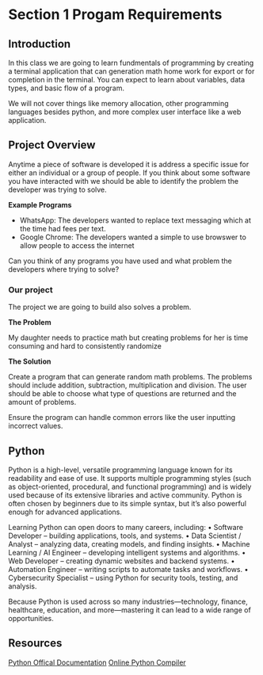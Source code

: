 # Section 1 Progam Requirements

## Introduction

In this class we are going to learn fundmentals of programming by creating a terminal application that can generation math home work for export or for completion in the terminal. You can expect to learn about variables, data types, and basic flow of a program.

We will not cover things like memory allocation, other programming languages besides python, and more complex user interface like a web application.

## Project Overview

Anytime a piece of software is developed it is address a specific issue for either an individual or a group of people. If you think about some software you have interacted with we should be able to identify the problem the developer was trying to solve.

**Example Programs**

- WhatsApp: The developers wanted to replace text messaging which at the time had fees per text.
- Google Chrome: The developers wanted a simple to use browswer to allow people to access the internet

Can you think of any programs you have used and what problem the developers where trying to solve?

### Our project

The project we are going to build also solves a problem.

**The Problem**

My daughter needs to practice math but creating problems for her is time consuming and hard to consistently randomize

**The Solution**

Create a program that can generate random math problems. The problems should include addition, subtraction, multiplication and division. The user should be able to choose what type of questions are returned and the amount of problems.

Ensure the program can handle common errors like the user inputting incorrect values.

## Python

Python is a high-level, versatile programming language known for its readability and ease of use. It supports multiple programming styles (such as object-oriented, procedural, and functional programming) and is widely used because of its extensive libraries and active community. Python is often chosen by beginners due to its simple syntax, but it’s also powerful enough for advanced applications.

Learning Python can open doors to many careers, including:
	•	Software Developer – building applications, tools, and systems.
	•	Data Scientist / Analyst – analyzing data, creating models, and finding insights.
	•	Machine Learning / AI Engineer – developing intelligent systems and algorithms.
	•	Web Developer – creating dynamic websites and backend systems.
	•	Automation Engineer – writing scripts to automate tasks and workflows.
	•	Cybersecurity Specialist – using Python for security tools, testing, and analysis.

Because Python is used across so many industries—technology, finance, healthcare, education, and more—mastering it can lead to a wide range of opportunities.

## Resources

[Python Offical Documentation](https://docs.python.org/3/)
[Online Python Compiler](https://trinket.io/)

